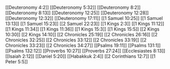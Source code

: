 [[Deuteronomy 4:2]]
[[Deuteronomy 5:32]]
[[Deuteronomy 8:2]]
[[Deuteronomy 8:13]]
[[Deuteronomy 12:25]]
[[Deuteronomy 12:28]]
[[Deuteronomy 12:32]]
[[Deuteronomy 17:11]]
[[1 Samuel 10:25]]
[[1 Samuel 13:13]]
[[1 Samuel 15:23]]
[[2 Samuel 22:23]]
[[1 Kings 2:3]]
[[1 Kings 11:12]]
[[1 Kings 11:34]]
[[1 Kings 11:36]]
[[1 Kings 15:3]]
[[1 Kings 15:5]]
[[2 Kings 10:30]]
[[2 Kings 14:10]]
[[2 Chronicles 25:19]]
[[2 Chronicles 26:16]]
[[2 Chronicles 32:25]]
[[2 Chronicles 33:12]]
[[2 Chronicles 33:19]]
[[2 Chronicles 33:23]]
[[2 Chronicles 34:27]]
[[Psalms 19:11]]
[[Psalms 131:1]]
[[Psalms 132:12]]
[[Proverbs 10:27]]
[[Proverbs 27:24]]
[[Ecclesiastes 8:13]]
[[Isaiah 2:12]]
[[Daniel 5:20]]
[[Habakkuk 2:4]]
[[2 Corinthians 12:7]]
[[1 Peter 5:5]]
